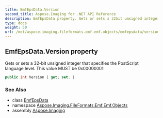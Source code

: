 ```yaml
---
title: EmfEpsData.Version
second_title: Aspose.Imaging for .NET API Reference
description: EmfEpsData property. Gets or sets a 32bit unsigned integer that specifies the PostScript language level. This value MUST be 0x00000001
type: docs
weight: 50
url: /net/aspose.imaging.fileformats.emf.emf.objects/emfepsdata/version/
---
```

## EmfEpsData.Version property

Gets or sets a 32-bit unsigned integer that specifies the PostScript language level. This value MUST be 0x00000001

```csharp
public int Version { get; set; }
```

### See Also

* class [EmfEpsData](../)
* namespace [Aspose.Imaging.FileFormats.Emf.Emf.Objects](../../emfepsdata/)
* assembly [Aspose.Imaging](../../../)


